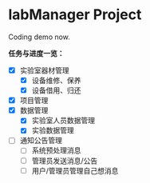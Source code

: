 # labManager Project 

Coding demo now.

**任务与进度一览：**

- [x] 实验室器材管理
   - [x] 设备维修、保养
   - [x] 设备借用、归还
- [x] 项目管理 
- [x] 数据管理
   - [x]  实验室人员数据管理
   - [x]  实验数据管理
- [ ] 通知公告管理
   - [ ]  系统预处理消息
   - [ ]  管理员发送消息/公告
   - [ ]  用户/管理员管理自己想消息
